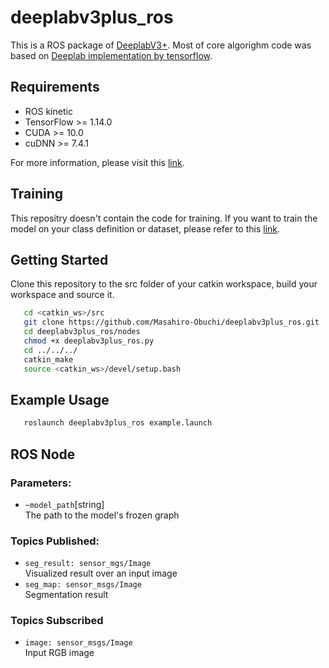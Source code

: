 # deeplabv3plus_ros

This is a ROS package of [DeeplabV3+](https://arxiv.org/abs/1802.02611). Most of core algorighm code was based on [Deeplab implementation by tensorflow](https://github.com/tensorflow/models/tree/master/research/deeplab).

## Requirements

- ROS kinetic
- TensorFlow >= 1.14.0
- CUDA >= 10.0
- cuDNN >= 7.4.1

For more information, please visit this [link](https://github.com/tensorflow/models/blob/master/research/deeplab/g3doc/installation.md).

## Training

This repositry doesn't contain the code for training. If you want to train the model on your class definition or dataset, please refer to this [link](https://www.programmersought.com/article/4188126074/).

## Getting Started

Clone this repository to the src folder of your catkin workspace, build your workspace and source it.

```bash
   cd <catkin_ws>/src
   git clone https://github.com/Masahiro-Obuchi/deeplabv3plus_ros.git
   cd deeplabv3plus_ros/nodes
   chmod +x deeplabv3plus_ros.py
   cd ../../../
   catkin_make
   source <catkin_ws>/devel/setup.bash
```

## Example Usage

```bash
   roslaunch deeplabv3plus_ros example.launch
```

## ROS Node

### Parameters:

- `~model_path`[string]  
  The path to the model's frozen graph

### Topics Published:

- `seg_result: sensor_mgs/Image`  
  Visualized result over an input image
- `seg_map: sensor_msgs/Image`  
  Segmentation result

### Topics Subscribed

- `image: sensor_msgs/Image`  
  Input RGB image
